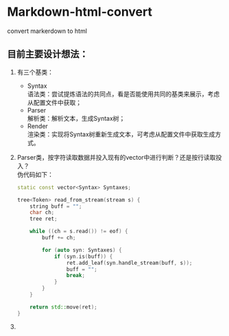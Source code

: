 # Markdown-html-convert
convert markerdown to html

## 目前主要设计想法：
1. 有三个基类：
    * Syntax  
    语法类：尝试提炼语法的共同点，看是否能使用共同的基类来展示，考虑从配置文件中获取；
    * Parser  
    解析类：解析文本，生成Syntax树；
    * Render  
    渲染类：实现将Syntax树重新生成文本，可考虑从配置文件中获取生成方式。

2. Parser类，按字符读取数据并投入现有的vector<Syntax>中进行判断？还是按行读取投入？  
    伪代码如下：
    ```c++
    static const vector<Syntax> Syntaxes;

    tree<Token> read_from_stream(stream s) {
        string buff = "";
        char ch;
        tree ret;

        while ((ch = s.read()) != eof) {
            buff += ch;

            for (auto syn: Syntaxes) {
                if (syn.is(buff)) {
                    ret.add_leaf(syn.handle_stream(buff, s));
                    buff = "";
                    break;
                }
            }
        }

        return std::move(ret);
    }
    ```

3. 